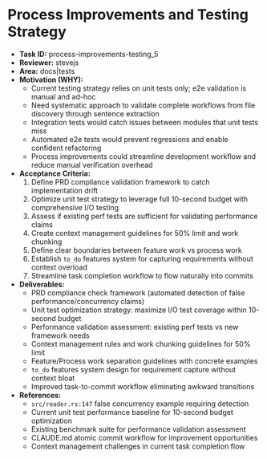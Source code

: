 # Process Improvements and Testing Strategy

* **Task ID:** process-improvements-testing_5
* **Reviewer:** stevejs
* **Area:** docs|tests
* **Motivation (WHY):**
  - Current testing strategy relies on unit tests only; e2e validation is manual and ad-hoc
  - Need systematic approach to validate complete workflows from file discovery through sentence extraction
  - Integration tests would catch issues between modules that unit tests miss
  - Automated e2e tests would prevent regressions and enable confident refactoring
  - Process improvements could streamline development workflow and reduce manual verification overhead
* **Acceptance Criteria:**
  1. Define PRD compliance validation framework to catch implementation drift
  2. Optimize unit test strategy to leverage full 10-second budget with comprehensive I/O testing
  3. Assess if existing perf tests are sufficient for validating performance claims
  4. Create context management guidelines for 50% limit and work chunking
  5. Define clear boundaries between feature work vs process work
  6. Establish `to_do` features system for capturing requirements without context overload
  7. Streamline task completion workflow to flow naturally into commits
* **Deliverables:**
  - PRD compliance check framework (automated detection of false performance/concurrency claims)
  - Unit test optimization strategy: maximize I/O test coverage within 10-second budget
  - Performance validation assessment: existing perf tests vs new framework needs
  - Context management rules and work chunking guidelines for 50% limit
  - Feature/Process work separation guidelines with concrete examples
  - `to_do` features system design for requirement capture without context bloat
  - Improved task-to-commit workflow eliminating awkward transitions
* **References:**
  - `src/reader.rs:147` false concurrency example requiring detection
  - Current unit test performance baseline for 10-second budget optimization
  - Existing benchmark suite for performance validation assessment
  - CLAUDE.md atomic commit workflow for improvement opportunities
  - Context management challenges in current task completion flow